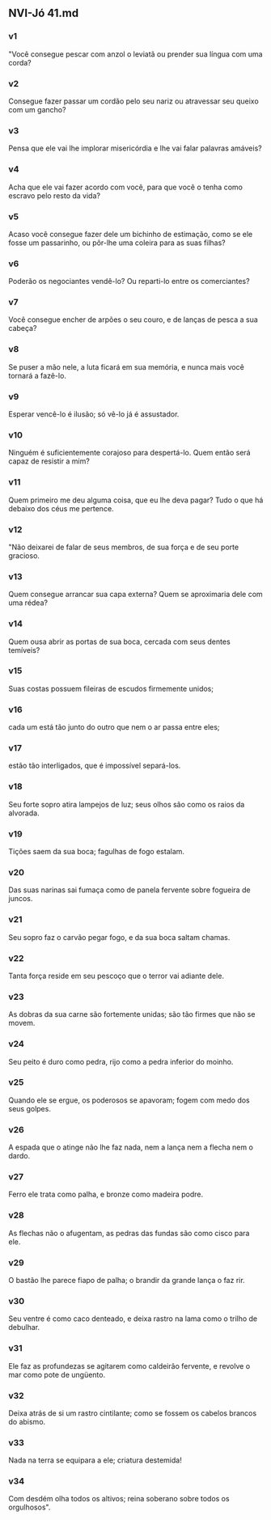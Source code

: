 ## NVI-Jó 41.md
### v1
 "Você consegue pescar com anzol o leviatã ou prender sua língua com uma corda?
### v2
 Consegue fazer passar um cordão pelo seu nariz ou atravessar seu queixo com um gancho?
### v3
 Pensa que ele vai lhe implorar misericórdia e lhe vai falar palavras amáveis?
### v4
 Acha que ele vai fazer acordo com você, para que você o tenha como escravo pelo resto da vida?
### v5
 Acaso você consegue fazer dele um bichinho de estimação, como se ele fosse um passarinho, ou pôr-lhe uma coleira para as suas filhas?
### v6
 Poderão os negociantes vendê-lo? Ou reparti-lo entre os comerciantes?
### v7
 Você consegue encher de arpões o seu couro, e de lanças de pesca a sua cabeça?
### v8
 Se puser a mão nele, a luta ficará em sua memória, e nunca mais você tornará a fazê-lo.
### v9
 Esperar vencê-lo é ilusão; só vê-lo já é assustador.
### v10
 Ninguém é suficientemente corajoso para despertá-lo. Quem então será capaz de resistir a mim?
### v11
 Quem primeiro me deu alguma coisa, que eu lhe deva pagar? Tudo o que há debaixo dos céus me pertence.
### v12
 "Não deixarei de falar de seus membros, de sua força e de seu porte gracioso.
### v13
 Quem consegue arrancar sua capa externa? Quem se aproximaria dele com uma rédea?
### v14
 Quem ousa abrir as portas de sua boca, cercada com seus dentes temíveis?
### v15
 Suas costas possuem fileiras de escudos firmemente unidos;
### v16
 cada um está tão junto do outro que nem o ar passa entre eles;
### v17
 estão tão interligados, que é impossível separá-los.
### v18
 Seu forte sopro atira lampejos de luz; seus olhos são como os raios da alvorada.
### v19
 Tições saem da sua boca; fagulhas de fogo estalam.
### v20
 Das suas narinas sai fumaça como de panela fervente sobre fogueira de juncos.
### v21
 Seu sopro faz o carvão pegar fogo, e da sua boca saltam chamas.
### v22
 Tanta força reside em seu pescoço que o terror vai adiante dele.
### v23
 As dobras da sua carne são fortemente unidas; são tão firmes que não se movem.
### v24
 Seu peito é duro como pedra, rijo como a pedra inferior do moinho.
### v25
 Quando ele se ergue, os poderosos se apavoram; fogem com medo dos seus golpes.
### v26
 A espada que o atinge não lhe faz nada, nem a lança nem a flecha nem o dardo.
### v27
 Ferro ele trata como palha, e bronze como madeira podre.
### v28
 As flechas não o afugentam, as pedras das fundas são como cisco para ele.
### v29
 O bastão lhe parece fiapo de palha; o brandir da grande lança o faz rir.
### v30
 Seu ventre é como caco denteado, e deixa rastro na lama como o trilho de debulhar.
### v31
 Ele faz as profundezas se agitarem como caldeirão fervente, e revolve o mar como pote de ungüento.
### v32
 Deixa atrás de si um rastro cintilante; como se fossem os cabelos brancos do abismo.
### v33
 Nada na terra se equipara a ele; criatura destemida!
### v34
 Com desdém olha todos os altivos; reina soberano sobre todos os orgulhosos".
